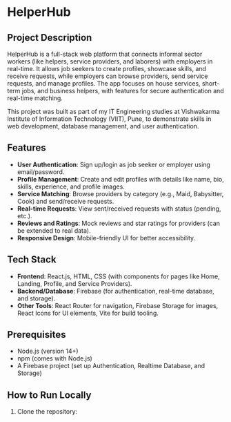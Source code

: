# HelperHub

## Project Description
HelperHub is a full-stack web platform that connects informal sector workers (like helpers, service providers, and laborers) with employers in real-time. It allows job seekers to create profiles, showcase skills, and receive requests, while employers can browse providers, send service requests, and manage profiles. The app focuses on house services, short-term jobs, and business helpers, with features for secure authentication and real-time matching.

This project was built as part of my IT Engineering studies at Vishwakarma Institute of Information Technology (VIIT), Pune, to demonstrate skills in web development, database management, and user authentication.

## Features
- **User Authentication**: Sign up/login as job seeker or employer using email/password.
- **Profile Management**: Create and edit profiles with details like name, bio, skills, experience, and profile images.
- **Service Matching**: Browse providers by category (e.g., Maid, Babysitter, Cook) and send/receive requests.
- **Real-time Requests**: View sent/received requests with status (pending, etc.).
- **Reviews and Ratings**: Mock reviews and star ratings for providers (can be extended to real data).
- **Responsive Design**: Mobile-friendly UI for better accessibility.

## Tech Stack
- **Frontend**: React.js, HTML, CSS (with components for pages like Home, Landing, Profile, and Service Providers).
- **Backend/Database**: Firebase (for authentication, real-time database, and storage).
- **Other Tools**: React Router for navigation, Firebase Storage for images, React Icons for UI elements, Vite for build tooling.

## Prerequisites
- Node.js (version 14+)
- npm (comes with Node.js)
- A Firebase project (set up Authentication, Realtime Database, and Storage)

## How to Run Locally
1. Clone the repository:  
